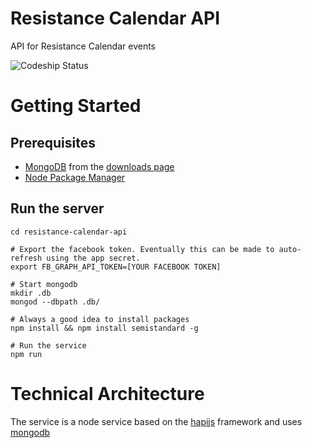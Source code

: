 # Resistance Calendar API

API for Resistance Calendar events

![Codeship Status](https://codeship.com/projects/14cd3280-e2a5-0134-1b72-664f30205a5b/status?branch=master)

# Getting Started

## Prerequisites

* [MongoDB](https://www.mongodb.com) from the [downloads page](https://www.mongodb.com/download-center?jmp=nav#community)
* [Node Package Manager](https://www.npmjs.com)

## Run the server
```
cd resistance-calendar-api

# Export the facebook token. Eventually this can be made to auto-refresh using the app secret.
export FB_GRAPH_API_TOKEN=[YOUR FACEBOOK TOKEN]

# Start mongodb
mkdir .db
mongod --dbpath .db/

# Always a good idea to install packages
npm install && npm install semistandard -g

# Run the service
npm run
```

# Technical Architecture

The service is a node service based on the [hapijs](https://hapijs.com) framework and uses [mongodb](https://www.mongodb.com/)
